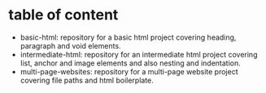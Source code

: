 # table of content
- basic-html: repository for a basic html project covering heading, paragraph and void elements.
- intermediate-html: repository for an intermediate html project covering list, anchor and image elements and also nesting and indentation.
- multi-page-websites: repository for a multi-page website project covering file paths and html boilerplate.
